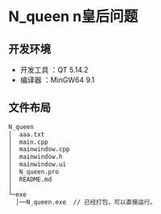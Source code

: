 # N_queen n皇后问题
## 开发环境
-   开发工具    ：QT 5.14.2
-   编译器      ：MinGW64 9.1
## 文件布局
``` txt
N_queen
│  aaa.txt
│  main.cpp
│  mainwindow.cpp
│  mainwindow.h
│  mainwindow.ui
│  N_queen.pro
│  README.md
│  
└─exe
  │──N_queen.exe  // 已经打包，可以直接运行。
```
